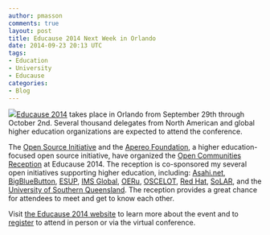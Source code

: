 ```yaml
---
author: pmasson
comments: true
layout: post
title: Educause 2014 Next Week in Orlando
date: 2014-09-23 20:13 UTC
tags:
- Education
- University
- Educause
categories:
- Blog
---
```

![](blog/educause14-sm.png)[Educause 2014](https://www.educause.edu/annual-conference) takes place in Orlando from September 29th through October 2nd. Several thousand delegates from North American and global higher education organizations are expected to attend the conference.

The [Open Source Initiative](http://opensource.org/) and the [Apereo Foundation](https://www.apereo.org/), a higher education-focused open source initiative, have organized the [Open Communities Reception](http://www.educause.edu/annual-conference/2014/open-reception) at Educause 2014. The reception is co-sponsored my several open initiatives supporting higher education, including: [Asahi.net](http://anisakai.com/), [BigBlueButton](http://bigbluebutton.org/), [ESUP](https://www.esup-portail.org/), [IMS Global](http://www.imsglobal.org/), [OERu](http://oeru.org/), [OSCELOT](http://www.oscelot.org/), [Red Hat](http://www.redhat.com/en), [SoLAR](http://solaresearch.org/), and the [University of Southern Queensland](http://ocw.usq.edu.au/). The reception provides a great chance for attendees to meet and get to know each other.

Visit [the Educause 2014 website](https://www.educause.edu/annual-conference) to learn more about the event and to [register](https://www.educause.edu/annual-conference/registration) to attend in person or via the virtual conference.